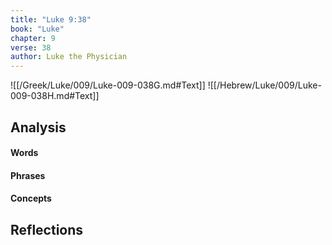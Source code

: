 ```yaml
---
title: "Luke 9:38"
book: "Luke"
chapter: 9
verse: 38
author: Luke the Physician
---
```

![[/Greek/Luke/009/Luke-009-038G.md#Text]]
![[/Hebrew/Luke/009/Luke-009-038H.md#Text]]

## Analysis

#### Words

#### Phrases

#### Concepts

## Reflections

